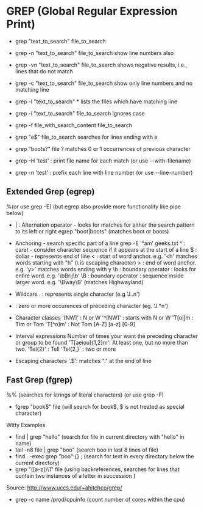 # GREP (Global Regular Expression Print)

- grep "text_to_search" file_to_search

- grep -n "text_to_search" file_to_search
show line numbers also

- grep -vn "text_to_search" file_to_search
shows negative results, i.e., lines that do not match

- grep -c "text_to_search" file_to_search
show only line numbers and no matching line

- grep -l "text_to_search" *
lists the files which have matching line

- grep -i "text_to_search" file_to_search
ignores case


- grep -f file_with_search_content file_to_search
- grep "e$" file_to_search
searches for lines ending with e
- grep "boots?" file
? matches 0 or 1 occurrences of previous character
- grep -H 'test' : print file name for each match (or use --with-filename)
- grep -n 'test' : prefix each line with line number (or use --line-number)

## Extended Grep (egrep)
%(or use grep -E) (but egrep also provide more functionality like pipe below)

- | : Alternation operator - looks for matches for either the search pattern to its left or right
egrep "boot|boots" (matches boot or boots)


- Anchoring - search specific part of a line
grep -E '^am' geeks.txt
^ : caret - consider character sequence if it appears at the start of a line
$ : dollar - represents end of line
\< : start of word anchor.  e.g. '\<h' matches words starting with "h" (\ is escaping character)
\> : end of word anchor. e.g. 'y\>' matches words ending with y
\b : boundary operator : looks for entire word. e.g. '\bBrij\b'
\B : boundary operator : sequence inside larger word. e.g. '\Bway\B' (matches Highwayland)

- Wildcars
. : represents single character (e.g 'J..n')
- : zero or more occurences of preceding character (eg. 'J.*n')

- Character classes
'[NW]' : N or W
'^[NW]' : starts with N or W
'T[oi]m : Tim or Tom
'T[^o]m' : Not Tom
[A-Z]
[a-z]
[0-9]


- Interval expressions
Number of times your want the preceding character or group to be found
'T[aeiou]{1,2}m': At least one, but no more than two.
'Tel{2}' : Tell
'Tel{2,}' : two or more

- Escaping characters
'\.$': matches "." at the end of line


## Fast Grep (fgrep)
%% (searches for strings of literal characters) (or use grep -F)
- fgrep "book$" file (will search for book$, $ is not treated as special character)

Witty Examples
- find | grep "hello" (search for file in current directory with "hello" in name)
- tail -n8 file | grep "boo" (search boo in last 8 lines of file)
- find . -exec grep "boo" {} \; (search for text in every directory below the current directory)
- grep "\([a-z]\)\1" file (using backreferences, searches for lines that contain two instances of a letter in succession )

Source: http://www.uccs.edu/~ahitchco/grep/

- grep -c name /prod/cpuinfo
(count number of cores within the cpu)

